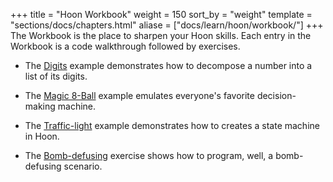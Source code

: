 +++
title = "Hoon Workbook"
weight = 150
sort_by = "weight"
template = "sections/docs/chapters.html"
aliase = ["docs/learn/hoon/workbook/"]
+++
The Workbook is the place to sharpen your Hoon skills. Each entry in the
Workbook is a code walkthrough followed by exercises.

- The [Digits](@/docs/tutorials/hoon/hoon-school/workbook/digits.md) example demonstrates how to decompose a number into a list of its digits.

- The [Magic 8-Ball](@/docs/tutorials/hoon/hoon-school/workbook/eightball.md) example emulates everyone's favorite decision-making machine.

- The [Traffic-light](@/docs/tutorials/hoon/hoon-school/workbook/traffic-light.md) example demonstrates how to creates a state machine in Hoon.

- The [Bomb-defusing](@/docs/tutorials/hoon/hoon-school/workbook/bomb.md) exercise shows how to program, well, a bomb-defusing scenario.
